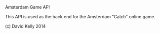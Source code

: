Amsterdam Game API

This API is used as the back end for the Amsterdam "Catch" online game.

(c) David Kelly 2014

